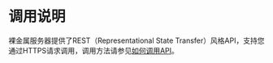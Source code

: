 # 调用说明<a name="bms_api_0102"></a>

裸金属服务器提供了REST（Representational State Transfer）风格API，支持您通过HTTPS请求调用，调用方法请参见[如何调用API](如何调用API.md)。

